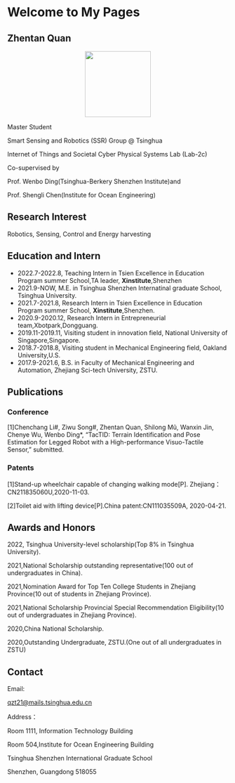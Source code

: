 # Welcome to My Pages

## **Zhentan Quan**

<div align=center><img src="https://s2.loli.net/2021/12/17/inM1YEkbLhFc3AR.jpg" width="150" /></div>

Master Student

Smart Sensing and Robotics (SSR) Group @ Tsinghua

Internet of Things and Societal Cyber Physical Systems Lab (Lab-2c)

Co-supervised by 

Prof. Wenbo Ding(Tsinghua-Berkery Shenzhen Institute)and 

Prof. Shengli Chen(Institute for Ocean Engineering)

## Research Interest
Robotics, Sensing, Control and Energy harvesting

## Education and Intern
- 2022.7-2022.8,        Teaching Intern in Tsien Excellence in Education Program summer School,TA leader, **Xinstitute**,Shenzhen
- 2021.9-NOW,         M.E. in Tsinghua Shenzhen Internatinal graduate School, Tsinghua University.
- 2021.7-2021.8,        Research Intern in Tsien Excellence in Education Program summer School, **Xinstitute**,Shenzhen.
- 2020.9-2020.12,       Research Intern in Entrepreneurial team,Xbotpark,Dongguang.
- 2019.11-2019.11,     Visiting student in innovation field, National University of Singapore,Singapore.
- 2018.7-2018.8,     Visiting student in Mechanical Engineering field, Oakland University,U.S.
- 2017.9-2021.6,        B.S. in Faculty of Mechanical Engineering and Automation, Zhejiang Sci-tech University, ZSTU.


## Publications
### Conference
[1]Chenchang Li#, Ziwu Song#, Zhentan Quan, Shilong Mũ, Wanxin Jin, Chenye Wu, Wenbo Ding*, “TacTID: Terrain Identification and Pose Estimation for Legged Robot with a High-performance Visuo-Tactile Sensor,” submitted.

### Patents
[1]Stand-up wheelchair capable of changing walking mode[P]. Zhejiang：CN211835060U,2020-11-03.

[2]Toilet aid with lifting device[P].China patent:CN111035509A, 2020-04-21.

## Awards and Honors
2022, Tsinghua University-level scholarship(Top 8% in Tsinghua University).

2021,National Scholarship outstanding representative(100 out of undergraduates in China).

2021,Nomination Award for Top Ten College Students in Zhejiang Province(10 out of students in Zhejiang Province).

2021,National Scholarship Provincial Special Recommendation Eligibility(10 out of undergraduates in Zhejiang Province).

2020,China National Scholarship.

2020,Outstanding Undergraduate, ZSTU.(One out of all undergraduates in ZSTU)

## Contact
Email:

qzt21@mails.tsinghua.edu.cn

Address：

Room 1111, Information Technology Building 

Room 504,Institute for Ocean Engineering Building 

Tsinghua Shenzhen International Graduate School 

Shenzhen, Guangdong 518055

